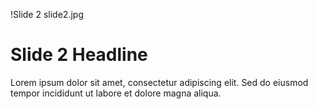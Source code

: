 !Slide 2 slide2.jpg
# Slide 2 Headline
Lorem ipsum dolor sit amet, consectetur adipiscing elit. Sed do eiusmod tempor incididunt ut labore et dolore magna aliqua.
